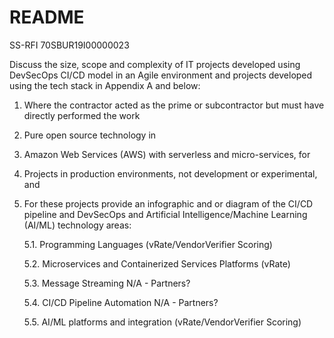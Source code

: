 # README
SS-RFI 70SBUR19I00000023

Discuss the size, scope and complexity of IT projects developed using DevSecOps CI/CD model in an Agile environment and projects developed using the tech stack in Appendix A and below:

1.	Where the contractor acted as the prime or subcontractor but must have directly performed the work

2.	Pure open source technology in 

3.	Amazon Web Services (AWS) with serverless and micro-services, for

4.	Projects in production environments, not development or experimental, and

5.	For these projects provide an infographic and or diagram of the CI/CD pipeline and DevSecOps and Artificial Intelligence/Machine Learning (AI/ML) technology areas:

    5.1.	Programming Languages
      (vRate/VendorVerifier Scoring)
      
    5.2.	Microservices and Containerized Services Platforms
      (vRate)
      
    5.3.	Message Streaming
      N/A - Partners?
      
    5.4.	CI/CD Pipeline Automation
      N/A - Partners?
      
    5.5.	AI/ML platforms and integration
      (vRate/VendorVerifier Scoring)



